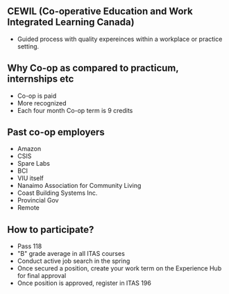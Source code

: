 ## CEWIL (Co-operative Education and Work Integrated Learning Canada)
 - Guided process with quality expereinces within a workplace or practice setting.

## Why Co-op as compared to practicum, internships etc
 - Co-op is paid
 - More recognized
 - Each four month Co-op term is 9 credits

## Past co-op employers
 - Amazon
 - CSIS
 - Spare Labs
 - BCI
 - VIU itself
 - Nanaimo Association for Community Living
 - Coast Building Systems Inc.
 - Provincial Gov
 - Remote

 ## How to participate?
 - Pass 118
 - "B" grade average in all ITAS courses
 - Conduct active job search in the spring
 - Once secured a position, create your work term on the Experience Hub for final approval
 - Once position is approved, register in ITAS 196

